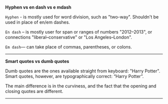 **Hyphen vs en dash vs e mdash**

`Hyphen` - is mostly used for word division, such as "two-way". Shouldn't be used in place of en/em dashes.

`En dash` – is mostly user for span or ranges of numbers "2012–2013", or connections "liberal–conservative" or "Los Angeles–London".

`Em dash`— can take place of commas, parentheses, or colons.

---

**Smart quotes vs dumb quotes**

Dumb quotes are the ones available straight from keyboard: "Harry Potter".
Smart quotes, however, are typographically correct: “Harry Potter”.

The main difference is in the curviness, and the fact that the opening and closing quotes are different.

---
